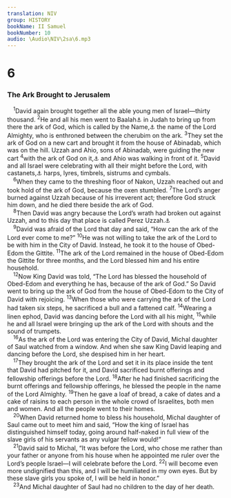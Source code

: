 ```yaml
---
translation: NIV
group: HISTORY
bookName: II Samuel 
bookNumber: 10
audio: \Audio\NIV\2sa\6.mp3
---
```


<div class="title"><h1>6</h1><h3>The Ark Brought to Jerusalem </h3></div>
<span class="verse 2sa_6_1"> <sup>1</sup>David again brought together all the able young men of Israel—thirty thousand. </span>
<span class="verse 2sa_6_2"><sup>2</sup>He and all his men went to Baalah<a data-toggle="tooltip" data-placement="bottom" title="That is, Kiriath Jearim (see 1 Chron. 13:6)">⚓</a> in Judah to bring up from there the ark of God, which is called by the Name,<a data-toggle="tooltip" data-placement="bottom" title="Hebrew; Septuagint and Vulgate do not have the Name.">⚓</a> the name of the Lord Almighty, who is enthroned between the cherubim on the ark. </span>
<span class="verse 2sa_6_3"><sup>3</sup>They set the ark of God on a new cart and brought it from the house of Abinadab, which was on the hill. Uzzah and Ahio, sons of Abinadab, were guiding the new cart </span>
<span class="verse 2sa_6_4"><sup>4</sup>with the ark of God on it,<a data-toggle="tooltip" data-placement="bottom" title="Dead Sea Scrolls and some Septuagint manuscripts; Masoretic Text cart 4and they brought it with the ark of God from the house of Abinadab, which was on the hill">⚓</a> and Ahio was walking in front of it. </span>
<span class="verse 2sa_6_5"><sup>5</sup>David and all Israel were celebrating with all their might before the Lord, with castanets,<a data-toggle="tooltip" data-placement="bottom" title="Masoretic Text; Dead Sea Scrolls and Septuagint (see also 1 Chron. 13:8) songs">⚓</a> harps, lyres, timbrels, sistrums and cymbals. <br/></span>
<span class="verse 2sa_6_6"> <sup>6</sup>When they came to the threshing floor of Nakon, Uzzah reached out and took hold of the ark of God, because the oxen stumbled. </span>
<span class="verse 2sa_6_7"><sup>7</sup>The Lord’s anger burned against Uzzah because of his irreverent act; therefore God struck him down, and he died there beside the ark of God. <br/></span>
<span class="verse 2sa_6_8"> <sup>8</sup>Then David was angry because the Lord’s wrath had broken out against Uzzah, and to this day that place is called Perez Uzzah.<a data-toggle="tooltip" data-placement="bottom" title="means outbreak against Uzzah.">⚓</a><br/></span>
<span class="verse 2sa_6_9"> <sup>9</sup>David was afraid of the Lord that day and said, “How can the ark of the Lord ever come to me?” </span>
<span class="verse 2sa_6_10"><sup>10</sup>He was not willing to take the ark of the Lord to be with him in the City of David. Instead, he took it to the house of Obed-Edom the Gittite. </span>
<span class="verse 2sa_6_11"><sup>11</sup>The ark of the Lord remained in the house of Obed-Edom the Gittite for three months, and the Lord blessed him and his entire household. <br/></span>
<span class="verse 2sa_6_12"> <sup>12</sup>Now King David was told, “The Lord has blessed the household of Obed-Edom and everything he has, because of the ark of God.” So David went to bring up the ark of God from the house of Obed-Edom to the City of David with rejoicing. </span>
<span class="verse 2sa_6_13"><sup>13</sup>When those who were carrying the ark of the Lord had taken six steps, he sacrificed a bull and a fattened calf. </span>
<span class="verse 2sa_6_14"><sup>14</sup>Wearing a linen ephod, David was dancing before the Lord with all his might, </span>
<span class="verse 2sa_6_15"><sup>15</sup>while he and all Israel were bringing up the ark of the Lord with shouts and the sound of trumpets. <br/></span>
<span class="verse 2sa_6_16"> <sup>16</sup>As the ark of the Lord was entering the City of David, Michal daughter of Saul watched from a window. And when she saw King David leaping and dancing before the Lord, she despised him in her heart. <br/></span>
<span class="verse 2sa_6_17"> <sup>17</sup>They brought the ark of the Lord and set it in its place inside the tent that David had pitched for it, and David sacrificed burnt offerings and fellowship offerings before the Lord. </span>
<span class="verse 2sa_6_18"><sup>18</sup>After he had finished sacrificing the burnt offerings and fellowship offerings, he blessed the people in the name of the Lord Almighty. </span>
<span class="verse 2sa_6_19"><sup>19</sup>Then he gave a loaf of bread, a cake of dates and a cake of raisins to each person in the whole crowd of Israelites, both men and women. And all the people went to their homes. <br/></span>
<span class="verse 2sa_6_20"> <sup>20</sup>When David returned home to bless his household, Michal daughter of Saul came out to meet him and said, “How the king of Israel has distinguished himself today, going around half-naked in full view of the slave girls of his servants as any vulgar fellow would!” <br/></span>
<span class="verse 2sa_6_21"> <sup>21</sup>David said to Michal, “It was before the Lord, who chose me rather than your father or anyone from his house when he appointed me ruler over the Lord’s people Israel—I will celebrate before the Lord. </span>
<span class="verse 2sa_6_22"><sup>22</sup>I will become even more undignified than this, and I will be humiliated in my own eyes. But by these slave girls you spoke of, I will be held in honor.” <br/></span>
<span class="verse 2sa_6_23"> <sup>23</sup>And Michal daughter of Saul had no children to the day of her death. <br/></span>
